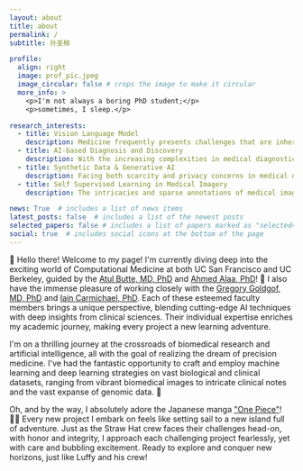 ```yaml
---
layout: about
title: about
permalink: /
subtitle: 孙圣桓

profile:
  align: right
  image: prof_pic.jpeg
  image_circular: false # crops the image to make it circular
  more_info: >
    <p>I'm not always a boring PhD student;</p>
    <p>sometimes, I sleep.</p>

research_interests:
  - title: Vision Language Model
    description: Medicine frequently presents challenges that are inherently multi-modal, requiring both textual and visual understanding. My research in Vision Language Modeling seeks to enhance the AI's capability to interpret and act upon complex medical scenarios presented through images and textual prompts. Beyond this, I'm delving into building clinician trust in AI through transparent and reliable model behaviors.
  - title: AI-based Diagnosis and Discovery
    description: With the increasing complexities in medical diagnostics, I'm investigating the potential of AI to match or even surpass clinician accuracy in certain diagnostic tasks. My recent endeavors have led to the development of advanced tools tailored for leukemia detection and diagnosis, offering promising avenues for rapid and accurate disease identification.
  - title: Synthetic Data & Generative AI
    description: Facing both scarcity and privacy concerns in medical data, I view synthetic data as a transformative solution. Yet, its true potential is unlocked only when meeting clinical standards. I've pioneered human-in-the-loop techniques to achieve this, and I'm enthusiastic about pushing boundaries in this domain further.
  - title: Self Supervised Learning in Medical Imagery
    description: The intricacies and sparse annotations of medical imaging demand an approach beyond traditional supervised techniques. Venturing into self-supervised learning, I'm delving into the potential of discerning complex patterns in the absence of annotations. My interest lies in developing robust representation learning techniques, which can serve as a foundational bedrock when bridging image modality with other modalities such as clinical notes, electronic health records, genomic sequences, and wearable device data.

news: True  # includes a list of news items
latest_posts: false  # includes a list of the newest posts
selected_papers: false # includes a list of papers marked as "selected={true}"
social: true  # includes social icons at the bottom of the page
---
```

🚀 Hello there! Welcome to my page! I'm currently diving deep into the exciting world of Computational Medicine at both UC San Francisco and UC Berkeley, guided by the [Atul Butte, MD, PhD](https://profiles.ucsf.edu/atul.butte) and [Ahmed Alaa, PhD](https://ahmedmalaa.github.io/)! 🌟 I also have the immense pleasure of working closely with the [Gregory Goldgof, MD, PhD](https://www.mskcc.org/cancer-care/doctors/gregory-goldgof) and [Iain Carmichael, PhD](https://idc9.github.io/). Each of these esteemed faculty members brings a unique perspective, blending cutting-edge AI techniques with deep insights from clinical sciences. Their individual expertise enriches my academic journey, making every project a new learning adventure.

I'm on a thrilling journey at the crossroads of biomedical research and artificial intelligence, all with the goal of realizing the dream of precision medicine. I've had the fantastic opportunity to craft and employ machine learning and deep learning strategies on vast biological and clinical datasets, ranging from vibrant biomedical images to intricate clinical notes and the vast expanse of genomic data. 🎉

Oh, and by the way, I absolutely adore the Japanese manga ["One Piece"](https://en.wikipedia.org/wiki/One_Piece)! 🏴‍☠️ Every new project I embark on feels like setting sail to a new island full of adventure. Just as the Straw Hat crew faces their challenges head-on, with honor and integrity, I approach each challenging project fearlessly, yet with care and bubbling excitement. Ready to explore and conquer new horizons, just like Luffy and his crew!

